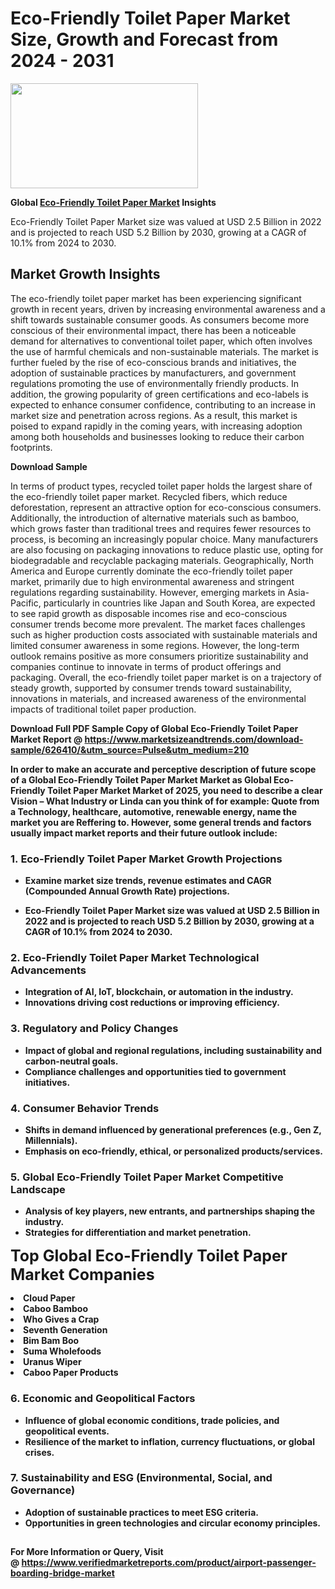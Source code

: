 <H1>Eco-Friendly Toilet Paper Market Size, Growth and Forecast from 2024 - 2031</H1><img class="aligncenter size-medium wp-image-584254" src="https://thirdeyenews.in/wp-content/uploads/2024/09/Global-Market-Research-300x168.jpeg" alt="" width="300" height="168" /><p><strong>Global&nbsp;<a href="https://www.marketsizeandtrends.com/download-sample/626410/&amp;utm_source=Pulse&amp;utm_medium=210">Eco-Friendly Toilet Paper Market</a> Insights</strong></p><p>Eco-Friendly Toilet Paper Market size was valued at USD 2.5 Billion in 2022 and is projected to reach USD 5.2 Billion by 2030, growing at a CAGR of 10.1% from 2024 to 2030.</p><p><h2>Market Growth Insights</h2> <p>The eco-friendly toilet paper market has been experiencing significant growth in recent years, driven by increasing environmental awareness and a shift towards sustainable consumer goods. As consumers become more conscious of their environmental impact, there has been a noticeable demand for alternatives to conventional toilet paper, which often involves the use of harmful chemicals and non-sustainable materials. The market is further fueled by the rise of eco-conscious brands and initiatives, the adoption of sustainable practices by manufacturers, and government regulations promoting the use of environmentally friendly products. In addition, the growing popularity of green certifications and eco-labels is expected to enhance consumer confidence, contributing to an increase in market size and penetration across regions. As a result, this market is poised to expand rapidly in the coming years, with increasing adoption among both households and businesses looking to reduce their carbon footprints.</p> <p><strong>Download Sample</strong></p> <p>In terms of product types, recycled toilet paper holds the largest share of the eco-friendly toilet paper market. Recycled fibers, which reduce deforestation, represent an attractive option for eco-conscious consumers. Additionally, the introduction of alternative materials such as bamboo, which grows faster than traditional trees and requires fewer resources to process, is becoming an increasingly popular choice. Many manufacturers are also focusing on packaging innovations to reduce plastic use, opting for biodegradable and recyclable packaging materials. Geographically, North America and Europe currently dominate the eco-friendly toilet paper market, primarily due to high environmental awareness and stringent regulations regarding sustainability. However, emerging markets in Asia-Pacific, particularly in countries like Japan and South Korea, are expected to see rapid growth as disposable incomes rise and eco-conscious consumer trends become more prevalent. The market faces challenges such as higher production costs associated with sustainable materials and limited consumer awareness in some regions. However, the long-term outlook remains positive as more consumers prioritize sustainability and companies continue to innovate in terms of product offerings and packaging. Overall, the eco-friendly toilet paper market is on a trajectory of steady growth, supported by consumer trends toward sustainability, innovations in materials, and increased awareness of the environmental impacts of traditional toilet paper production.</p> <p><strong></p><p><span class=""><strong>Download Full PDF Sample Copy of Global Eco-Friendly Toilet Paper Market Report</strong> @ <a href="https://www.marketsizeandtrends.com/download-sample/626410/&amp;utm_source=Pulse&amp;utm_medium=210" target="_blank">https://www.marketsizeandtrends.com/download-sample/626410/&amp;utm_source=Pulse&amp;utm_medium=210</a></span></p><p>In order to make an accurate and perceptive description of future scope of a Global&nbsp;Eco-Friendly Toilet Paper Market Market as Global&nbsp;Eco-Friendly Toilet Paper Market Market of 2025, you need to describe a clear Vision &ndash; What Industry or Linda can you think of for example: Quote from a Technology, healthcare, automotive, renewable energy, name the market you are Reffering to. However, some general trends and factors usually impact market reports and their future outlook include:</p><h3>1.&nbsp;<strong>Eco-Friendly Toilet Paper Market Growth Projections</strong></h3><ul><li>Examine market size trends, revenue estimates and CAGR (Compounded Annual Growth Rate) projections.</li><li><p>Eco-Friendly Toilet Paper Market size was valued at USD 2.5 Billion in 2022 and is projected to reach USD 5.2 Billion by 2030, growing at a CAGR of 10.1% from 2024 to 2030.</p></li></ul><h3>2.&nbsp;<strong>Eco-Friendly Toilet Paper Market Technological Advancements</strong></h3><ul><li>Integration of AI, IoT, blockchain, or automation in the industry.</li><li>Innovations driving cost reductions or improving efficiency.</li></ul><h3>3.&nbsp;<strong>Regulatory and Policy Changes</strong></h3><ul><li>Impact of global and regional regulations, including sustainability and carbon-neutral goals.</li><li>Compliance challenges and opportunities tied to government initiatives.</li></ul><h3>4.&nbsp;<strong>Consumer Behavior Trends</strong></h3><ul><li>Shifts in demand influenced by generational preferences (e.g., Gen Z, Millennials).</li><li>Emphasis on eco-friendly, ethical, or personalized products/services.</li></ul><h3>5.&nbsp;<strong>Global Eco-Friendly Toilet Paper Market Competitive Landscape</strong></h3><ul><li>Analysis of key players, new entrants, and partnerships shaping the industry.</li><li>Strategies for differentiation and market penetration.</li></ul><p data-pm-slice="1 1 []"><span style="color: inherit; font-family: inherit; font-size: 25px;">Top Global Eco-Friendly Toilet Paper Market Companies</span></p><div class="" data-test-id=""><p><li>Cloud Paper</li><li> Caboo Bamboo</li><li> Who Gives a Crap</li><li> Seventh Generation</li><li> Bim Bam Boo</li><li> Suma Wholefoods</li><li> Uranus Wiper</li><li> Caboo Paper Products</li></p></div><h3>6.&nbsp;<strong>Economic and Geopolitical Factors</strong></h3><ul><li>Influence of global economic conditions, trade policies, and geopolitical events.</li><li>Resilience of the market to inflation, currency fluctuations, or global crises.</li></ul><h3>7.&nbsp;<strong>Sustainability and ESG (Environmental, Social, and Governance)</strong></h3><ul><li>Adoption of sustainable practices to meet ESG criteria.</li><li>Opportunities in green technologies and circular economy principles.</li></ul><h2><strong style="font-size: 14px;">For More Information or Query, Visit @&nbsp;</strong><a style="background-color: #ffffff; font-size: 14px;" href="https://www.marketsizeandtrends.com/report/eco-friendly-toilet-paper-market/" target="_blank">https://www.verifiedmarketreports.com/product/airport-passenger-boarding-bridge-market</a></h2>
